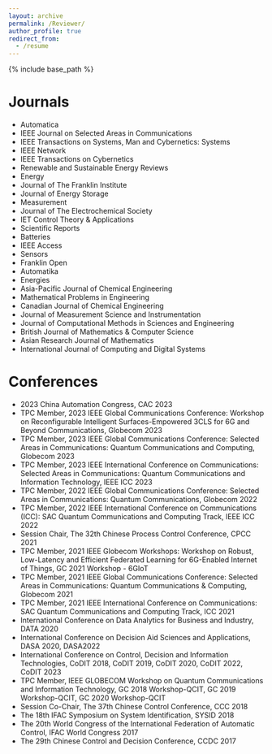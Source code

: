 ```yaml
---
layout: archive
permalink: /Reviewer/
author_profile: true
redirect_from:
  - /resume
---
```


{% include base_path %}

Journals
======
* Automatica
* IEEE Journal on Selected Areas in Communications
* IEEE Transactions on Systems, Man and Cybernetics: Systems
* IEEE Network
* IEEE Transactions on Cybernetics
* Renewable and Sustainable Energy Reviews
* Energy
* Journal of The Franklin Institute
* Journal of Energy Storage
* Measurement
* Journal of The Electrochemical Society
* IET Control Theory & Applications
* Scientific Reports
* Batteries
* IEEE Access
* Sensors
* Franklin Open
* Automatika
* Energies
* Asia-Pacific Journal of Chemical Engineering
* Mathematical Problems in Engineering
* Canadian Journal of Chemical Engineering
* Journal of Measurement Science and Instrumentation
* Journal of Computational Methods in Sciences and Engineering
* British Journal of Mathematics & Computer Science
* Asian Research Journal of Mathematics
* International Journal of Computing and Digital Systems

Conferences
======
* 2023 China Automation Congress, CAC 2023
* TPC Member, 2023 IEEE Global Communications Conference: Workshop on Reconfigurable Intelligent Surfaces-Empowered 3CLS for 6G and Beyond Communications, Globecom 2023
* TPC Member, 2023 IEEE Global Communications Conference: Selected Areas in Communications: Quantum Communications and Computing, Globecom 2023
* TPC Member, 2023 IEEE International Conference on Communications: Selected Areas in Communications: Quantum Communications and Information Technology, IEEE ICC 2023
* TPC Member, 2022 IEEE Global Communications Conference: Selected Areas in Communications: Quantum Communications, Globecom 2022
* TPC Member, 2022 IEEE International Conference on Communications (ICC): SAC Quantum Communications and Computing Track, IEEE ICC 2022
* Session Chair, The 32th Chinese Process Control Conference, CPCC 2021
* TPC Member, 2021 IEEE Globecom Workshops: Workshop on Robust, Low-Latency and Efficient Federated Learning for 6G-Enabled Internet of Things, GC 2021 Workshop - 6GIoT
* TPC Member, 2021 IEEE Global Communications Conference: Selected Areas in Communications: Quantum Communications & Computing, Globecom 2021
* TPC Member, 2021 IEEE International Conference on Communications: SAC Quantum Communications and Computing Track, ICC 2021
* International Conference on Data Analytics for Business and Industry, DATA 2020
* International Conference on Decision Aid Sciences and Applications, DASA 2020, DASA2022
* International Conference on Control, Decision and Information Technologies, CoDIT 2018, CoDIT 2019, CoDIT 2020, CoDIT 2022, CoDIT 2023
* TPC Member, IEEE GLOBECOM Workshop on Quantum Communications and Information Technology, GC 2018 Workshop-QCIT, GC 2019 Workshop-QCIT, GC 2020 Workshop-QCIT
* Session Co-Chair, The 37th Chinese Control Conference, CCC 2018
* The 18th IFAC Symposium on System Identification, SYSID 2018
* The 20th World Congress of the International Federation of Automatic Control, IFAC World Congress 2017
* The 29th Chinese Control and Decision Conference, CCDC 2017
